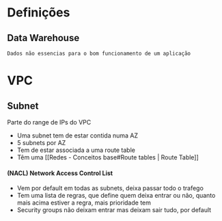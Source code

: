 # Definições
## Data Warehouse 
	Dados não essencias para o bom funcionamento de um aplicação



# VPC 
## Subnet
Parte do range de IPs do VPC
- Uma subnet tem de estar contida numa AZ
- 5 subnets por AZ
- Tem de estar associada a uma route table
- Têm uma [[Redes - Conceitos base#Route tables | Route Table]]

#### (NACL) Network Access Control List
- Vem por default em todas as subnets, deixa passar todo o trafego
- Tem uma lista de regras, que define quem deixa entrar ou não, quanto mais acima estiver a regra, mais prioridade tem
- Security groups não deixam entrar mas deixam sair tudo, por default

